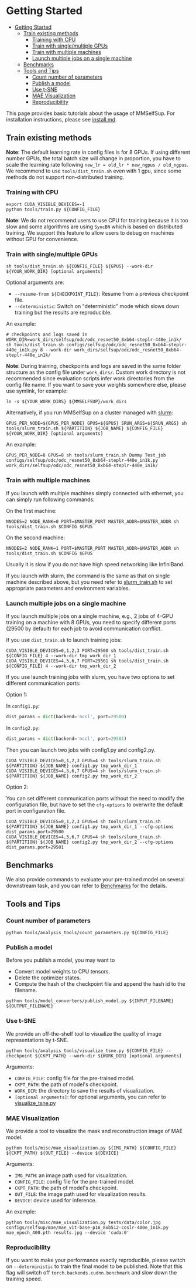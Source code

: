 # Getting Started

- [Getting Started](#getting-started)
  - [Train existing methods](#train-existing-methods)
    - [Training with CPU](#training-with-cpu)
    - [Train with single/multiple GPUs](#train-with-singlemultiple-gpus)
    - [Train with multiple machines](#train-with-multiple-machines)
    - [Launch multiple jobs on a single machine](#launch-multiple-jobs-on-a-single-machine)
  - [Benchmarks](#benchmarks)
  - [Tools and Tips](#tools-and-tips)
    - [Count number of parameters](#count-number-of-parameters)
    - [Publish a model](#publish-a-model)
    - [Use t-SNE](#use-t-sne)
    - [MAE Visualization](#mae-visualization)
    - [Reproducibility](#reproducibility)

This page provides basic tutorials about the usage of MMSelfSup. For installation instructions, please see [install.md](install.md).

## Train existing methods

**Note**: The default learning rate in config files is for 8 GPUs. If using different number GPUs, the total batch size will change in proportion, you have to scale the learning rate following `new_lr = old_lr * new_ngpus / old_ngpus`. We recommend to use `tools/dist_train.sh` even with 1 gpu, since some methods do not support non-distributed training.

### Training with CPU

```shell
export CUDA_VISIBLE_DEVICES=-1
python tools/train.py ${CONFIG_FILE}
```

**Note**: We do not recommend users to use CPU for training because it is too slow and some algorithms are using `SyncBN` which is based on distributed training. We support this feature to allow users to debug on machines without GPU for convenience.

### Train with single/multiple GPUs

```shell
sh tools/dist_train.sh ${CONFIG_FILE} ${GPUS} --work-dir ${YOUR_WORK_DIR} [optional arguments]
```

Optional arguments are:

- `--resume-from ${CHECKPOINT_FILE}`: Resume from a previous checkpoint file.
- `--deterministic`: Switch on "deterministic" mode which slows down training but the results are reproducible.

An example:

```shell
# checkpoints and logs saved in WORK_DIR=work_dirs/selfsup/odc/odc_resnet50_8xb64-steplr-440e_in1k/
sh tools/dist_train.sh configs/selfsup/odc/odc_resnet50_8xb64-steplr-440e_in1k.py 8 --work-dir work_dirs/selfsup/odc/odc_resnet50_8xb64-steplr-440e_in1k/
```

**Note**: During training, checkpoints and logs are saved in the same folder structure as the config file under `work_dirs/`. Custom work directory is not recommended since evaluation scripts infer work directories from the config file name. If you want to save your weights somewhere else, please use symlink, for example:

```shell
ln -s ${YOUR_WORK_DIRS} ${MMSELFSUP}/work_dirs
```

Alternatively, if you run MMSelfSup on a cluster managed with [slurm](https://slurm.schedmd.com/):

```shell
GPUS_PER_NODE=${GPUS_PER_NODE} GPUS=${GPUS} SRUN_ARGS=${SRUN_ARGS} sh tools/slurm_train.sh ${PARTITION} ${JOB_NAME} ${CONFIG_FILE} ${YOUR_WORK_DIR} [optional arguments]
```

An example:

```shell
GPUS_PER_NODE=8 GPUS=8 sh tools/slurm_train.sh Dummy Test_job configs/selfsup/odc/odc_resnet50_8xb64-steplr-440e_in1k.py work_dirs/selfsup/odc/odc_resnet50_8xb64-steplr-440e_in1k/
```

### Train with multiple machines

If you launch with multiple machines simply connected with ethernet, you can simply run following commands:

On the first machine:

```shell
NNODES=2 NODE_RANK=0 PORT=$MASTER_PORT MASTER_ADDR=$MASTER_ADDR sh tools/dist_train.sh $CONFIG $GPUS
```

On the second machine:

```shell
NNODES=2 NODE_RANK=1 PORT=$MASTER_PORT MASTER_ADDR=$MASTER_ADDR sh tools/dist_train.sh $CONFIG $GPUS
```

Usually it is slow if you do not have high speed networking like InfiniBand.

If you launch with slurm, the command is the same as that on single machine described above, but you need refer to [slurm_train.sh](https://github.com/open-mmlab/mmselfsup/blob/master/tools/slurm_train.sh) to set appropriate parameters and environment variables.

### Launch multiple jobs on a single machine

If you launch multiple jobs on a single machine, e.g., 2 jobs of 4-GPU training on a machine with 8 GPUs, you need to specify different ports (29500 by default) for each job to avoid communication conflict.

If you use `dist_train.sh` to launch training jobs:

```shell
CUDA_VISIBLE_DEVICES=0,1,2,3 PORT=29500 sh tools/dist_train.sh ${CONFIG_FILE} 4 --work-dir tmp_work_dir_1
CUDA_VISIBLE_DEVICES=4,5,6,7 PORT=29501 sh tools/dist_train.sh ${CONFIG_FILE} 4 --work-dir tmp_work_dir_2
```

If you use launch training jobs with slurm, you have two options to set different communication ports:

Option 1:

In `config1.py`:

```python
dist_params = dict(backend='nccl', port=29500)
```

In `config2.py`:

```python
dist_params = dict(backend='nccl', port=29501)
```

Then you can launch two jobs with config1.py and config2.py.

```shell
CUDA_VISIBLE_DEVICES=0,1,2,3 GPUS=4 sh tools/slurm_train.sh ${PARTITION} ${JOB_NAME} config1.py tmp_work_dir_1
CUDA_VISIBLE_DEVICES=4,5,6,7 GPUS=4 sh tools/slurm_train.sh ${PARTITION} ${JOB_NAME} config2.py tmp_work_dir_2
```

Option 2:

You can set different communication ports without the need to modify the configuration file, but have to set the `cfg-options` to overwrite the default port in configuration file.

```shell
CUDA_VISIBLE_DEVICES=0,1,2,3 GPUS=4 sh tools/slurm_train.sh ${PARTITION} ${JOB_NAME} config1.py tmp_work_dir_1 --cfg-options dist_params.port=29500
CUDA_VISIBLE_DEVICES=4,5,6,7 GPUS=4 sh tools/slurm_train.sh ${PARTITION} ${JOB_NAME} config2.py tmp_work_dir_2 --cfg-options dist_params.port=29501
```

## Benchmarks

We also provide commands to evaluate your pre-trained model on several downstream task, and you can refer to [Benchmarks](./tutorials/6_benchmarks.md) for the details.

## Tools and Tips

### Count number of parameters

```shell
python tools/analysis_tools/count_parameters.py ${CONFIG_FILE}
```

### Publish a model

Before you publish a model, you may want to

- Convert model weights to CPU tensors.
- Delete the optimizer states.
- Compute the hash of the checkpoint file and append the hash id to the filename.

```shell
python tools/model_converters/publish_model.py ${INPUT_FILENAME} ${OUTPUT_FILENAME}
```

### Use t-SNE

We provide an off-the-shelf tool to visualize the quality of image representations by t-SNE.

```shell
python tools/analysis_tools/visualize_tsne.py ${CONFIG_FILE} --checkpoint ${CKPT_PATH} --work-dir ${WORK_DIR} [optional arguments]
```

Arguments:

- `CONFIG_FILE`: config file for the pre-trained model.
- `CKPT_PATH`: the path of model's checkpoint.
- `WORK_DIR`: the directory to save the results of visualization.
- `[optional arguments]`: for optional arguments, you can refer to [visualize_tsne.py](https://github.com/open-mmlab/mmselfsup/blob/master/tools/analysis_tools/visualize_tsne.py)

### MAE Visualization

We provide a tool to visualize the mask and reconstruction image of MAE model.

```shell
python tools/misc/mae_visualization.py ${IMG_PATH} ${CONFIG_FILE} ${CKPT_PATH} ${OUT_FILE} --device ${DEVICE}
```

Arguments:

- `IMG_PATH`: an image path used for visualization.
- `CONFIG_FILE`: config file for the pre-trained model.
- `CKPT_PATH`: the path of model's checkpoint.
- `OUT_FILE`: the image path used for visualization results.
- `DEVICE`: device used for inference.

An example:

```shell
python tools/misc/mae_visualization.py tests/data/color.jpg configs/selfsup/mae/mae_vit-base-p16_8xb512-coslr-400e_in1k.py mae_epoch_400.pth results.jpg --device 'cuda:0'
```

### Reproducibility

If you want to make your performance exactly reproducible, please switch on `--deterministic` to train the final model to be published. Note that this flag will switch off `torch.backends.cudnn.benchmark` and slow down the training speed.
